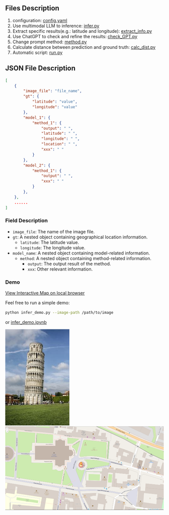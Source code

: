 ## Files Description
1. configuration: [config.yaml](./config.yaml)
2. Use multimodal LLM to inference: [infer.py](./infer.py)
3. Extract specific results(e.g.: latitude and longitude): [extract_info.py](./extract_info.py)
4. Use ChatGPT to check and refine the results: [check_GPT.py](./check_GPT.py)
5. Change prompt method: [method.py](./method.py)
6. Calculate distance between prediction and ground truth: [calc_dist.py](./calc_dist.py)
7. Automatic script: [run.py](./run.py)


## JSON File Description
```json
[
    {
        "image_file": "file_name",
        "gt": {
            "latitude": "value",
            "longitude": "value"
        },
        "model_1": {
            "method_1": {
                "output": " ",
                "latitude": " ",
                "longitude": " ",
                "location": " ",
                "xxx": " "
            }
        },
        "model_2": {
            "method_1": {
                "output": " ",
                "xxx": " "
            }
        },
    },
    ......
]
```

### Field Description

- `image_file`: The name of the image file.
- `gt`: A nested object containing geographical location information.
  - `latitude`: The latitude value.
  - `longitude`: The longitude value.
- `model_name`: A nested object containing model-related information.
  - `method`: A nested object containing method-related information.
    - `output`: The output result of the method.
    - `xxx`: Other relevant information.


### Demo
[View Interactive Map on local browser](./images/map.html)  
  
Feel free to run a simple demo:
```bash
python infer_demo.py --image-path /path/to/image
```
or [infer_demo.ipynb](./infer_demo.ipynb)

![demo image](./images/demo.jpg)
![demo map](./images/map.png)